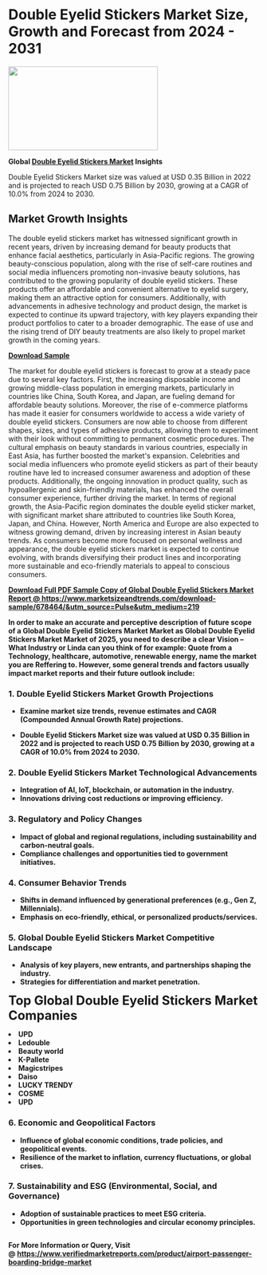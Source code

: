<H1>Double Eyelid Stickers Market Size, Growth and Forecast from 2024 - 2031</H1><img class="aligncenter size-medium wp-image-584254" src="https://thirdeyenews.in/wp-content/uploads/2024/09/Global-Market-Research-300x168.jpeg" alt="" width="300" height="168" /><p><strong>Global&nbsp;<a href="https://www.marketsizeandtrends.com/download-sample/678464/&amp;utm_source=Pulse&amp;utm_medium=219">Double Eyelid Stickers Market</a> Insights</strong></p><p>Double Eyelid Stickers Market size was valued at USD 0.35 Billion in 2022 and is projected to reach USD 0.75 Billion by 2030, growing at a CAGR of 10.0% from 2024 to 2030.</p><p><h2>Market Growth Insights</h2> <p>The double eyelid stickers market has witnessed significant growth in recent years, driven by increasing demand for beauty products that enhance facial aesthetics, particularly in Asia-Pacific regions. The growing beauty-conscious population, along with the rise of self-care routines and social media influencers promoting non-invasive beauty solutions, has contributed to the growing popularity of double eyelid stickers. These products offer an affordable and convenient alternative to eyelid surgery, making them an attractive option for consumers. Additionally, with advancements in adhesive technology and product design, the market is expected to continue its upward trajectory, with key players expanding their product portfolios to cater to a broader demographic. The ease of use and the rising trend of DIY beauty treatments are also likely to propel market growth in the coming years.</p> <p><strong><a href="#">Download Sample</a></strong></p> <p>The market for double eyelid stickers is forecast to grow at a steady pace due to several key factors. First, the increasing disposable income and growing middle-class population in emerging markets, particularly in countries like China, South Korea, and Japan, are fueling demand for affordable beauty solutions. Moreover, the rise of e-commerce platforms has made it easier for consumers worldwide to access a wide variety of double eyelid stickers. Consumers are now able to choose from different shapes, sizes, and types of adhesive products, allowing them to experiment with their look without committing to permanent cosmetic procedures. The cultural emphasis on beauty standards in various countries, especially in East Asia, has further boosted the market's expansion. Celebrities and social media influencers who promote eyelid stickers as part of their beauty routine have led to increased consumer awareness and adoption of these products. Additionally, the ongoing innovation in product quality, such as hypoallergenic and skin-friendly materials, has enhanced the overall consumer experience, further driving the market. In terms of regional growth, the Asia-Pacific region dominates the double eyelid sticker market, with significant market share attributed to countries like South Korea, Japan, and China. However, North America and Europe are also expected to witness growing demand, driven by increasing interest in Asian beauty trends. As consumers become more focused on personal wellness and appearance, the double eyelid stickers market is expected to continue evolving, with brands diversifying their product lines and incorporating more sustainable and eco-friendly materials to appeal to conscious consumers. <p><strong><a href="#"></p><p><span class=""><strong>Download Full PDF Sample Copy of Global Double Eyelid Stickers Market Report</strong> @ <a href="https://www.marketsizeandtrends.com/download-sample/678464/&amp;utm_source=Pulse&amp;utm_medium=219" target="_blank">https://www.marketsizeandtrends.com/download-sample/678464/&amp;utm_source=Pulse&amp;utm_medium=219</a></span></p><p>In order to make an accurate and perceptive description of future scope of a Global&nbsp;Double Eyelid Stickers Market Market as Global&nbsp;Double Eyelid Stickers Market Market of 2025, you need to describe a clear Vision &ndash; What Industry or Linda can you think of for example: Quote from a Technology, healthcare, automotive, renewable energy, name the market you are Reffering to. However, some general trends and factors usually impact market reports and their future outlook include:</p><h3>1.&nbsp;<strong>Double Eyelid Stickers Market Growth Projections</strong></h3><ul><li>Examine market size trends, revenue estimates and CAGR (Compounded Annual Growth Rate) projections.</li><li><p>Double Eyelid Stickers Market size was valued at USD 0.35 Billion in 2022 and is projected to reach USD 0.75 Billion by 2030, growing at a CAGR of 10.0% from 2024 to 2030.</p></li></ul><h3>2.&nbsp;<strong>Double Eyelid Stickers Market Technological Advancements</strong></h3><ul><li>Integration of AI, IoT, blockchain, or automation in the industry.</li><li>Innovations driving cost reductions or improving efficiency.</li></ul><h3>3.&nbsp;<strong>Regulatory and Policy Changes</strong></h3><ul><li>Impact of global and regional regulations, including sustainability and carbon-neutral goals.</li><li>Compliance challenges and opportunities tied to government initiatives.</li></ul><h3>4.&nbsp;<strong>Consumer Behavior Trends</strong></h3><ul><li>Shifts in demand influenced by generational preferences (e.g., Gen Z, Millennials).</li><li>Emphasis on eco-friendly, ethical, or personalized products/services.</li></ul><h3>5.&nbsp;<strong>Global Double Eyelid Stickers Market Competitive Landscape</strong></h3><ul><li>Analysis of key players, new entrants, and partnerships shaping the industry.</li><li>Strategies for differentiation and market penetration.</li></ul><p data-pm-slice="1 1 []"><span style="color: inherit; font-family: inherit; font-size: 25px;">Top Global Double Eyelid Stickers Market Companies</span></p><div class="" data-test-id=""><p><li>UPD</li><li> Ledouble</li><li> Beauty world</li><li> K-Pallete</li><li> Magicstripes</li><li> Daiso</li><li> LUCKY TRENDY</li><li> COSME</li><li> UPD</li></p></div><h3>6.&nbsp;<strong>Economic and Geopolitical Factors</strong></h3><ul><li>Influence of global economic conditions, trade policies, and geopolitical events.</li><li>Resilience of the market to inflation, currency fluctuations, or global crises.</li></ul><h3>7.&nbsp;<strong>Sustainability and ESG (Environmental, Social, and Governance)</strong></h3><ul><li>Adoption of sustainable practices to meet ESG criteria.</li><li>Opportunities in green technologies and circular economy principles.</li></ul><h2><strong style="font-size: 14px;">For More Information or Query, Visit @&nbsp;</strong><a style="background-color: #ffffff; font-size: 14px;" href="https://www.marketsizeandtrends.com/report/double-eyelid-stickers-market/" target="_blank">https://www.verifiedmarketreports.com/product/airport-passenger-boarding-bridge-market</a></h2>
